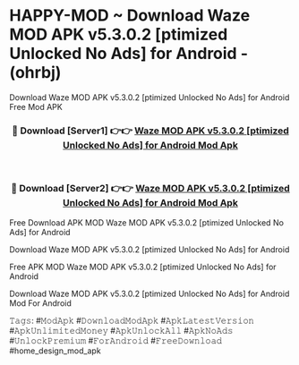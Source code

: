 # HAPPY-MOD ~ Download Waze MOD APK v5.3.0.2 [ptimized Unlocked No Ads] for Android - (ohrbj)
Download Waze MOD APK v5.3.0.2 [ptimized Unlocked No Ads] for Android Free Mod APK

<div align="center">
<h3>🔴 Download [Server1] 👉👉 <a href="https://apk-comot.site?title=Waze_MOD_APK_v5.3.0.2_[ptimized_Unlocked_No_Ads]_for_Android">Waze MOD APK v5.3.0.2 [ptimized Unlocked No Ads] for Android Mod Apk</a></h3><br>

<h3>🔴 Download [Server2] 👉👉 <a href="https://apk-comot.site?title=Waze_MOD_APK_v5.3.0.2_[ptimized_Unlocked_No_Ads]_for_Android">Waze MOD APK v5.3.0.2 [ptimized Unlocked No Ads] for Android Mod Apk</a></h3>
</div>


Free Download APK MOD Waze MOD APK v5.3.0.2 [ptimized Unlocked No Ads] for Android

Download Waze MOD APK v5.3.0.2 [ptimized Unlocked No Ads] for Android 

Free APK MOD Waze MOD APK v5.3.0.2 [ptimized Unlocked No Ads] for Android 

Download Waze MOD APK v5.3.0.2 [ptimized Unlocked No Ads] for Android Mod For Android

𝚃𝚊𝚐𝚜: #𝙼𝚘𝚍𝙰𝚙𝚔 #𝙳𝚘𝚠𝚗𝚕𝚘𝚊𝚍𝙼𝚘𝚍𝙰𝚙𝚔 #𝙰𝚙𝚔𝙻𝚊𝚝𝚎𝚜𝚝𝚅𝚎𝚛𝚜𝚒𝚘𝚗 #𝙰𝚙𝚔𝚄𝚗𝚕𝚒𝚖𝚒𝚝𝚎𝚍𝙼𝚘𝚗𝚎𝚢 #𝙰𝚙𝚔𝚄𝚗𝚕𝚘𝚌𝚔𝙰𝚕𝚕 #𝙰𝚙𝚔𝙽𝚘𝙰𝚍𝚜 #𝚄𝚗𝚕𝚘𝚌𝚔𝙿𝚛𝚎𝚖𝚒𝚞𝚖 #𝙵𝚘𝚛𝙰𝚗𝚍𝚛𝚘𝚒𝚍 #𝙵𝚛𝚎𝚎𝙳𝚘𝚠𝚗𝚕𝚘𝚊𝚍 #home_design_mod_apk